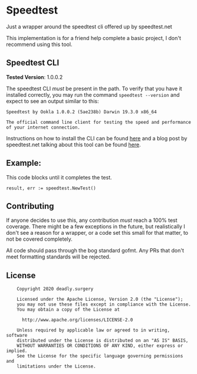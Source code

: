 # Speedtest

Just a wrapper around the speedtest cli offered up by speedtest.net

This implementation is for a friend help complete a basic project, I don't
recommend using this tool.

## Speedtest CLI

**Tested Version**: 1.0.0.2

The speedtest CLI _must_ be present in the path. To verify that you have it
installed correctly, you may run the command `speedtest --version` and expect to
see an output similar to this:

```
Speedtest by Ookla 1.0.0.2 (5ae238b) Darwin 19.3.0 x86_64

The official command line client for testing the speed and performance
of your internet connection.
```

Instructions on how to install the CLI can be found
[here](https://www.speedtest.net/apps/cli) and a blog post by speedtest.net
talking about this tool can be found
[here](https://www.speedtest.net/insights/blog/introducing-speedtest-cli/).

## Example:

This code blocks until it completes the test. 

```golang
result, err := speedtest.NewTest()
```

## Contributing

If anyone decides to use this, any contribution _must_ reach a 100% test
coverage. There might be a few exceptions in the future, but realistically I
don't see a reason for a wrapper, or a code set this small for that matter, to
not be covered completely.

All code should pass through the bog standard gofmt. Any PRs that don't meet
formatting standards will be rejected.

## License

```
    Copyright 2020 deadly.surgery

    Licensed under the Apache License, Version 2.0 (the "License");
    you may not use these files except in compliance with the License.
    You may obtain a copy of the License at

      http://www.apache.org/licenses/LICENSE-2.0

    Unless required by applicable law or agreed to in writing, software
    distributed under the License is distributed on an "AS IS" BASIS,
    WITHOUT WARRANTIES OR CONDITIONS OF ANY KIND, either express or implied.
    See the License for the specific language governing permissions and
    limitations under the License.
```
